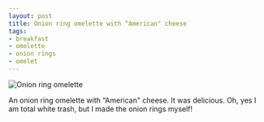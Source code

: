 ```yaml
---
layout: post
title: Onion ring omelette with “American" cheese
tags:
- breakfast
- omelette
- onion rings
- omelet
---
```

![Onion ring omelette](http://farm8.staticflickr.com/7006/6619200739_36e825da34_o.jpg)

An onion ring omelette with “American" cheese. It was delicious. Oh, yes I am
  total white trash, but I made the onion rings myself!
